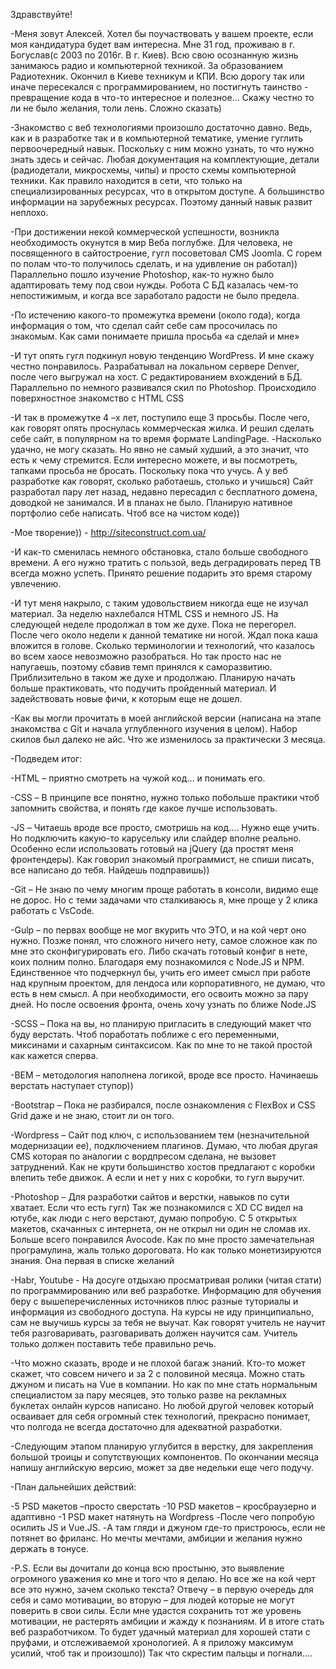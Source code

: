 Здравствуйте!

-Меня зовут Алексей. Хотел бы поучаствовать у вашем проекте, если моя кандидатура будет вам интересна. Мне 31 год, проживаю в г. Богуслав(с 2003 по 2016г. В г. Киев). Всю свою осознанную жизнь занимаюсь радио и компьютерной техникой. За образованием Радиотехник. Окончил в Киеве техникум и КПИ. Всю дорогу так или иначе пересекался с программированием, но постигнуть таинство - превращение кода в что-то интересное и полезное... Скажу честно то ли не было желания, толи лень. Сложно сказать)

-Знакомство с веб технологиями произошло достаточно давно. Ведь, как и в разработке так и в компьютерной тематике, умение гуглить первоочередный навык. Поскольку с ним можно узнать, то что нужно знать здесь и сейчас. Любая документация на комплектующие, детали (радиодетали, микросхемы, чипы) и просто схемы компьютерной техники. Как правило находится в сети, что только на специализированных ресурсах, что в открытом доступе. А большинство информации на зарубежных ресурсах. Поэтому данный навык развит неплохо. 

-При достижении некой коммерческой успешности, возникла необходимость окунутся в мир Веба поглубже. Для человека, не посвященного в сайтостроение, гугл посоветовал CMS Joomla. С горем по полам что-то получилось сделать, и на удивление он работал)) Параллельно пошло изучение Photoshop, как-то нужно было адаптировать тему под свои нужды. Робота С БД казалась чем-то непостижимым, и когда все заработало радости не было предела.

-По истечению какого-то промежутка времени (около года), когда информация о том, что сделал сайт себе сам просочилась по знакомым. Как сами понимаете пришла просьба «а сделай и мне»

-И тут опять гугл подкинул новую тенденцию WordPress. И мне скажу честно понравилось. Разрабатывал на локальном сервере Denver, после чего выгружал на хост. С редактированием вхождений в БД. Параллельно по немного развивался скил по Photoshop. Происходило поверхностное знакомство с HTML CSS

-И так в промежутке 4 –х лет, поступило еще 3 просьбы. После чего, как говорят опять проснулась коммерческая жилка. И решил сделать себе сайт, в популярном на то время формате LandingPage.
-Насколько удачно, не могу сказать. Но явно не самый худший, а это значит, что есть к чему стремится. Если интересно можете, и вы посмотреть, тапками просьба не бросать. Поскольку пока что учусь. А у веб разработке как говорят, сколько работаешь, столько и учишься) Сайт разработал пару лет назад, недавно пересадил с бесплатного домена, доводкой не занимался. И в планах не было. Планирую нативное портфолио себе написать. Чтоб все на чистом коде))

-Мое творение)) - http://siteconstruct.com.ua/

-И как-то сменилась немного обстановка, стало больше свободного времени. А его нужно тратить с пользой, ведь деградировать перед ТВ всегда можно успеть. Принято решение подарить это время старому увлечению.

-И тут меня накрыло, с таким удовольствием никогда еще не изучал материал. За неделю нахлебался HTML CSS  и немного JS. На следующей неделе продолжал в том же духе. Пока не перегорел. После чего около недели к данной тематике ни ногой. Ждал пока каша вложится в голове. Сколько терминологии и технологий, что казалось во всем хаосе невозможно разобраться. Но так просто нас не напугаешь, поэтому сбавив темп принялся к саморазвитию. Приблизительно в таком же духе и продолжаю. Планирую начать больше практиковать, что подучить пройденный материал. И задействовать новые фичи, к которым еще не дошел.

-Как вы могли прочитать в моей английской версии (написана на этапе знакомства с Git и начала углубленного изучения в целом). Набор скилов был далеко не айс. Что же изменилось за практически 3 месяца.

-Подведем итог:

-HTML – приятно смотреть на чужой код…  и понимать его.

-CSS – В принципе все понятно, нужно только побольше практики чтоб запомнить свойства, и понять где какое лучше использовать.

-JS – Читаешь вроде все просто, смотришь на код…. Нужно еще учить. Но подключить какую-то карусельку или слайдер вполне реально. Особенно если использовать готовый на jQuery (да простят меня фронтендеры). Как говорил знакомый программист, не спиши писать, все написано до тебя. Найдешь подправишь))

-Git – Не знаю по чему многим проще работать в консоли, видимо еще не дорос. Но с теми задачами что сталкиваюсь я, мне проще у 2 клика работать c VsCode.

-Gulp – по первах вообще не мог вкурить что ЭТО, и на кой черт оно нужно. Позже понял, что сложного ничего нету, самое сложное как по мне это сконфигурировать его. Либо скачать готовый конфиг в нете, коих полним полно. Благодаря ему познакомился с Node.JS и NPM. Единственное что подчеркнул бы, учить его имеет смысл при работе над крупным проектом, для лендоса или корпоративного, не думаю, что есть в нем смысл. А при необходимости, его освоить можно за пару дней. Но после освоения фронта, очень хочу узнать по ближе Node.JS

-SCSS – Пока на вы, но планирую пригласить в следующий макет что буду верстать. Чтоб поработать поближе с его переменными, миксинами и сахарным синтаксисом. Как по мне то не такой простой как кажется сперва.

-BEM – методология наполнена логикой, вроде все просто. Начинаешь верстать наступает ступор))

-Bootstrap – Пока не разбирался, после ознакомления с FlexBox и CSS Grid даже и не знаю, стоит ли он того.

-Wordpress – Сайт под ключ, с использованием тем (незначительной модернизации ее), подключением плагинов. Думаю, что любая другая CMS которая по аналогии с вордпресом сделана, не вызовет затруднений. Как не крути большинство хостов предлагают с коробки влепить тебе движок. А если и нет у них с коробки, то гугл выручит.

-Photoshop – Для разработки сайтов и верстки, навыков по сути хватает. Если что есть гугл) Так же познакомился с XD CC видел на ютубе, как люди с него верстают, думаю попробую. С 5 открытых макетов, скачанных с интернета, он не открыл ни один не сломав их. Больше всего понравился Avocode. Как по мне просто замечательная програмулина, жаль только дороговата. Но как только монетизируются знания. Она первая в списке желаний

-Habr, Youtube - На досуге отдыхаю просматривая ролики (читая стати) по программированию или веб разработке. Информацию для обучения беру с вышеперечисленных источников плюс разные туториалы и информация из свободного доступа. На курсы не иду принципиально, сам не выучишь курсы за тебя не выучат. Как говорят учитель не научит тебя разговаривать, разговаривать должен научится сам. Учитель только должен поставить тебе правильно речь.

-Что можно сказать, вроде и не плохой багаж знаний. Кто-то может скажет, что совсем ничего и за 2 с половиной месяца. Можно стать джуном и писать на Vue в компании. Но как по мне стать нормальным специалистом за пару месяцев, это только разве на рекламных буклетах онлайн курсов написано. Но любой другой человек который осваивает для себя огромный стек технологий, прекрасно понимает, что полгода не всегда достаточно для адекватной разработки.

-Следующим этапом планирую углубится в верстку, для закрепления большой троицы и сопутствующих компонентов. По окончании месяца напишу английскую версию, может за две недельки еще чего подучу.

-План дальнейших действий:

-5 PSD макетов –просто сверстать
-10 PSD макетов – кросбраузерно и адаптивно
-1 PSD макет натянуть на Wordpress
-После чего попробую осилить JS и  Vue.JS. 
-А там гляди и джуном где-то пристроюсь, если не потянет во фриланс. Но мечты мечтами, амбиции и желания нужно держать в тонусе.

-P.S. Если вы дочитали до конца всю простыню, это выявление огромного уважения ко мне и того что я делаю. Но все же на кой черт все это нужно, зачем сколько текста? Отвечу – в первую очередь для себя и само мотивации, во вторую – для людей которые не могут поверить в свои силы. Если мне удастся сохранить тот же уровень мотивации, не растерять амбиции и жажду к познаниям. И в итоге стать веб разработчиком. То будет удачный материал для хорошей стати с пруфами, и отслеживаемой хронологией. А я приложу максимум усилий, чтоб так и произошло)) Так что скрестим пальцы и погнали….

